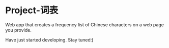 # Project-词表
Web app that creates a frequency list of Chinese characters on a web page you provide.

Have just started developing. Stay tuned:)
